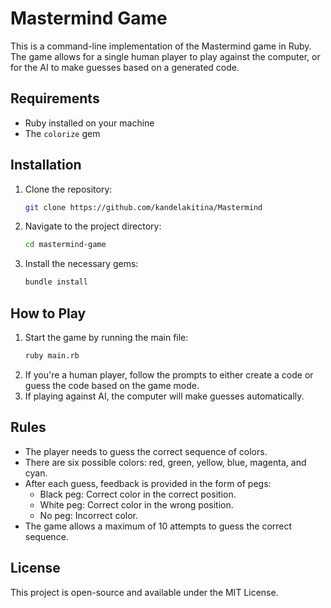 # Mastermind Game

This is a command-line implementation of the Mastermind game in Ruby. The game allows for a single human player to play against the computer, or for the AI to make guesses based on a generated code.

## Requirements

- Ruby installed on your machine
- The `colorize` gem

## Installation

1. Clone the repository:
   ```sh
   git clone https://github.com/kandelakitina/Mastermind
   ```
2. Navigate to the project directory:
   ```sh
   cd mastermind-game
   ```
3. Install the necessary gems:
   ```sh
   bundle install
   ```
                                                                                                      
## How to Play

1. Start the game by running the main file:
   ```sh
   ruby main.rb
   ```
2. If you're a human player, follow the prompts to either create a code or guess the code based on the game mode.
3. If playing against AI, the computer will make guesses automatically.

## Rules

- The player needs to guess the correct sequence of colors.
- There are six possible colors: red, green, yellow, blue, magenta, and cyan.
- After each guess, feedback is provided in the form of pegs:
  - Black peg: Correct color in the correct position.
  - White peg: Correct color in the wrong position.
  - No peg: Incorrect color.
- The game allows a maximum of 10 attempts to guess the correct sequence.

## License

This project is open-source and available under the MIT License.
